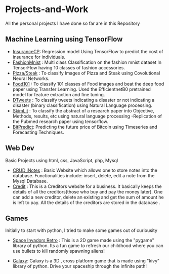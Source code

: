 # Projects-and-Work
All the personal projects I have done so far are in this Repository

## Machine Learning using TensorFlow
- [InsuranceCP](https://github.com/prathamshankwalker/Projects-and-Work/blob/main/Machine%20Learning/regression_Insurance_prediction.ipynb)</b>: Regression model Using TensorFlow to predict the cost of insurance for individuals. 
- [FashionMnist](https://github.com/prathamshankwalker/Projects-and-Work/blob/main/Machine%20Learning/classification_fashion_mnist.ipynb) : Multi class Classification on the fashion mnist dataset In TensorFlow having 10 classes of fashion accessories.
- [Pizza/Steak](https://github.com/prathamshankwalker/Projects-and-Work/blob/main/Machine%20Learning/CNN_Pizza_Steak.ipynb) : To classify Images of Pizza and Steak using Covolutional Neural Networks.
- [Food101](https://github.com/prathamshankwalker/Projects-and-Work/blob/main/Machine%20Learning/CNN_Transfer_learning_food101_project.ipynb) : To classify 101 classes of Food images and beat the deep food paper using Transfer Learning. Used the EfficientnetB0 pretrained model for feature extraction and fine tuning.
- [DTweets](https://github.com/prathamshankwalker/Projects-and-Work/blob/main/Machine%20Learning/DTweets_NLP.ipynb) : To classify tweets indicating a disaster or not indicating a disaster (binary classification) using Natural Language processing.
-  [SkimLit](https://github.com/prathamshankwalker/Projects-and-Work/blob/main/Machine%20Learning/SkimLit_NLP.ipynb) : To classify the abstract of a research paper into Objective, Methods, results, etc using natural language processing -Replication of the Pubmed research paper using tensorflow.
- [BitPredict](https://github.com/prathamshankwalker/Projects-and-Work/blob/main/Machine%20Learning/BitPredict_Timeseries_and_Forecasting.ipynb): Predicting the future price of Bitcoin using Timeseries and Forecasting Techniques.
    
## Web Dev
Basic Projects using html, css, JavaScript, php, Mysql

- [CRUD iNotes](https://github.com/prathamshankwalker/Projects-and-Work/tree/main/Web%20Dev/CRUD) : Basic Website which allows one to store notes into the database. Functionalities include: insert, delete, edit a note from the Mysql Database.
- [Credit](https://github.com/prathamshankwalker/Projects-and-Work/tree/main/Web%20Dev/credit) : This is a Creditors website for a business. It basically keeps the details of all the creditors(those who buy and pay the money later).
 One can add a new creditor, delete an existing and get the sum of amount he is left to pay. All the details of the creditors are stored in the database .<br>
 
 ## Games
  Initially to start with python, I tried to make some games out of curiousity

- [Space Invadors Retro](https://github.com/prathamshankwalker/Projects-and-Work/tree/main/Games/Space%20Invadors) : This is a 2D game made using the "pygame" library of python. Its a fun game to refresh our childhood where you can use bullets to kill randomly spawning aliens! 

- [Galaxy](https://github.com/prathamshankwalker/Projects-and-Work/tree/main/Games/Galaxy/): Galaxy is a 3D , cross platform game that is made using "kivy" library of python. Drive your spaceship through the infinite path!
 
 
 
 

